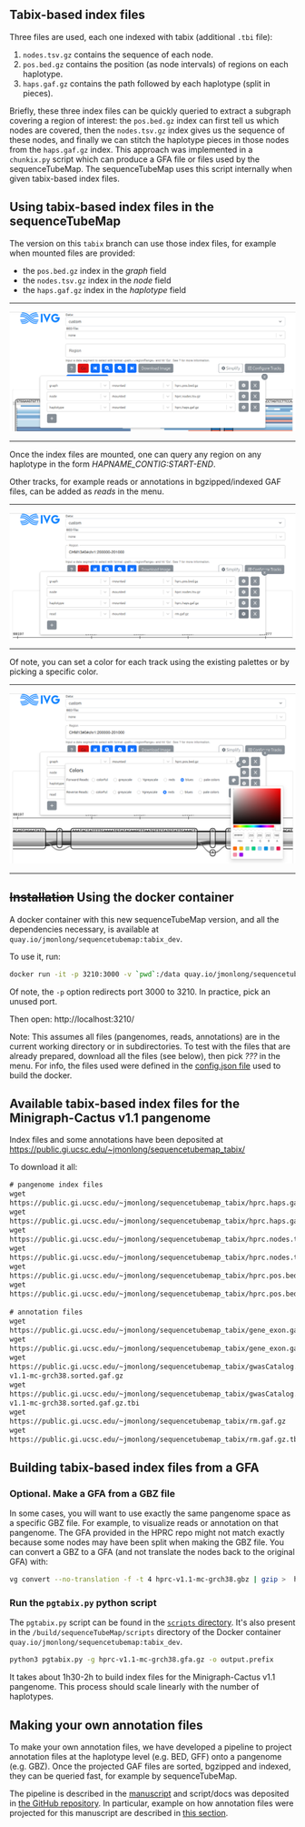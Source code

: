 ## Tabix-based index files

Three files are used, each one indexed with tabix (additional `.tbi` file):

1. `nodes.tsv.gz` contains the sequence of each node.
2. `pos.bed.gz` contains the position (as node intervals) of regions on each haplotype.
3. `haps.gaf.gz` contains the path followed by each haplotype (split in pieces).

Briefly, these three index files can be quickly queried to extract a subgraph covering a region of interest: the `pos.bed.gz` index can first tell us which nodes are covered, then the `nodes.tsv.gz` index gives us the sequence of these nodes, and finally we can stitch the haplotype pieces in those nodes from the `haps.gaf.gz` index.
This approach was implemented in a `chunkix.py` script which can produce a GFA file or files used by the sequenceTubeMap. 
The sequenceTubeMap uses this script internally when given tabix-based index files.

## Using tabix-based index files in the sequenceTubeMap

The version on this `tabix` branch can use those index files, for example when mounted files are provided:

- the `pos.bed.gz` index in the *graph* field
- the `nodes.tsv.gz` index in the *node* field
- the `haps.gaf.gz` index in the *haplotype* field

---

![](images/mount.tabix.index.png)

---

Once the index files are mounted, one can query any region on any haplotype in the form *HAPNAME_CONTIG:START-END*.

Other tracks, for example reads or annotations in bgzipped/indexed GAF files, can be added as *reads* in the menu.

---

![](images/mount.tabix.index.annot.png)

---

Of note, you can set a color for each track using the existing palettes or by picking a specific color.

---

![](images/mount.tabix.index.annot.color.png)

---

## ~~Installation~~ Using the docker container

A docker container with this new sequenceTubeMap version, and all the dependencies necessary, is available at `quay.io/jmonlong/sequencetubemap:tabix_dev`.

To use it, run:

```sh
docker run -it -p 3210:3000 -v `pwd`:/data quay.io/jmonlong/sequencetubemap:tabix_dev
```

Of note, the `-p` option redirects port 3000 to 3210. 
In practice, pick an unused port.

Then open: http://localhost:3210/

Note: This assumes all files (pangenomes, reads, annotations) are in the current working directory or in subdirectories.
To test with the files that are already prepared, download all the files (see below), then pick *???* in the menu. 
For info, the files used were defined in the [config.json file](docker/config.json) used to build the docker.

## Available tabix-based index files for the Minigraph-Cactus v1.1 pangenome

Index files and some annotations have been deposited at https://public.gi.ucsc.edu/~jmonlong/sequencetubemap_tabix/

To download it all:

```
# pangenome index files
wget https://public.gi.ucsc.edu/~jmonlong/sequencetubemap_tabix/hprc.haps.gaf.gz
wget https://public.gi.ucsc.edu/~jmonlong/sequencetubemap_tabix/hprc.haps.gaf.gz.tbi
wget https://public.gi.ucsc.edu/~jmonlong/sequencetubemap_tabix/hprc.nodes.tsv.gz
wget https://public.gi.ucsc.edu/~jmonlong/sequencetubemap_tabix/hprc.nodes.tsv.gz.tbi
wget https://public.gi.ucsc.edu/~jmonlong/sequencetubemap_tabix/hprc.pos.bed.gz
wget https://public.gi.ucsc.edu/~jmonlong/sequencetubemap_tabix/hprc.pos.bed.gz.tbi

# annotation files
wget https://public.gi.ucsc.edu/~jmonlong/sequencetubemap_tabix/gene_exon.gaf.gz
wget https://public.gi.ucsc.edu/~jmonlong/sequencetubemap_tabix/gene_exon.gaf.gz.tbi
wget https://public.gi.ucsc.edu/~jmonlong/sequencetubemap_tabix/gwasCatalog.hprc-v1.1-mc-grch38.sorted.gaf.gz
wget https://public.gi.ucsc.edu/~jmonlong/sequencetubemap_tabix/gwasCatalog.hprc-v1.1-mc-grch38.sorted.gaf.gz.tbi
wget https://public.gi.ucsc.edu/~jmonlong/sequencetubemap_tabix/rm.gaf.gz
wget https://public.gi.ucsc.edu/~jmonlong/sequencetubemap_tabix/rm.gaf.gz.tbi
```

## Building tabix-based index files from a GFA

### Optional. Make a GFA from a GBZ file

In some cases, you will want to use exactly the same pangenome space as a specific GBZ file. 
For example, to visualize reads or annotation on that pangenome. 
The GFA provided in the HPRC repo might not match exactly because some nodes may have been split when making the GBZ file. 
You can convert a GBZ to a GFA (and not translate the nodes back to the original GFA) with:

```sh
vg convert --no-translation -f -t 4 hprc-v1.1-mc-grch38.gbz | gzip >  hprc-v1.1-mc-grch38.gfa.gz
```

### Run the `pgtabix.py` python script 

The `pgtabix.py` script can be found in the [`scripts` directory](scripts).
It's also present in the `/build/sequenceTubeMap/scripts` directory of the Docker container `quay.io/jmonlong/sequencetubemap:tabix_dev`.

```sh
python3 pgtabix.py -g hprc-v1.1-mc-grch38.gfa.gz -o output.prefix
```

It takes about 1h30-2h to build index files for the Minigraph-Cactus v1.1 pangenome.
This process should scale linearly with the number of haplotypes.

## Making your own annotation files

To make your own annotation files, we have developed a pipeline to project annotation files at the haplotype level (e.g. BED, GFF) onto a pangenome (e.g. GBZ). 
Once the projected GAF files are sorted, bgzipped and indexed, they can be queried fast, for example by sequenceTubeMap.

The pipeline is described in the [manuscript](https://jmonlong.github.io/manu-vggafannot/) and script/docs was deposited in [the GitHub repository](https://github.com/jmonlong/manu-vggafannot?tab=readme-ov-file). 
In particular, example on how annotation files were projected for this manuscript are described in [this section](https://github.com/jmonlong/manu-vggafannot/tree/main/analysis/annotate).
